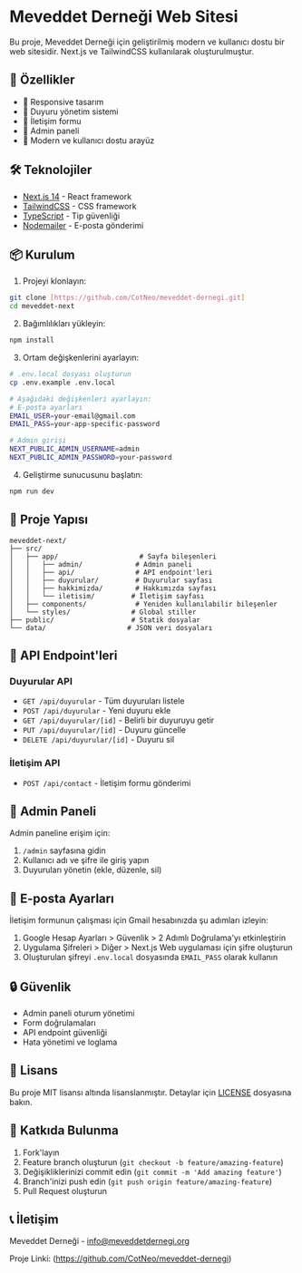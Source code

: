 # Meveddet Derneği Web Sitesi

Bu proje, Meveddet Derneği için geliştirilmiş modern ve kullanıcı dostu bir web sitesidir. Next.js ve TailwindCSS kullanılarak oluşturulmuştur.

## 🚀 Özellikler

- 📱 Responsive tasarım
- 📢 Duyuru yönetim sistemi
- 📧 İletişim formu
- 🔐 Admin paneli
- 🎨 Modern ve kullanıcı dostu arayüz

## 🛠️ Teknolojiler

- [Next.js 14](https://nextjs.org/) - React framework
- [TailwindCSS](https://tailwindcss.com/) - CSS framework
- [TypeScript](https://www.typescriptlang.org/) - Tip güvenliği
- [Nodemailer](https://nodemailer.com/) - E-posta gönderimi

## 📦 Kurulum

1. Projeyi klonlayın:
```bash
git clone [https://github.com/CotNeo/meveddet-dernegi.git]
cd meveddet-next
```

2. Bağımlılıkları yükleyin:
```bash
npm install
```

3. Ortam değişkenlerini ayarlayın:
```bash
# .env.local dosyası oluşturun
cp .env.example .env.local

# Aşağıdaki değişkenleri ayarlayın:
# E-posta ayarları
EMAIL_USER=your-email@gmail.com
EMAIL_PASS=your-app-specific-password

# Admin girişi
NEXT_PUBLIC_ADMIN_USERNAME=admin
NEXT_PUBLIC_ADMIN_PASSWORD=your-password
```

4. Geliştirme sunucusunu başlatın:
```bash
npm run dev
```

## 📁 Proje Yapısı

```
meveddet-next/
├── src/
│   ├── app/                    # Sayfa bileşenleri
│   │   ├── admin/             # Admin paneli
│   │   ├── api/               # API endpoint'leri
│   │   ├── duyurular/         # Duyurular sayfası
│   │   ├── hakkimizda/        # Hakkımızda sayfası
│   │   └── iletisim/         # İletişim sayfası
│   ├── components/            # Yeniden kullanılabilir bileşenler
│   └── styles/               # Global stiller
├── public/                   # Statik dosyalar
└── data/                    # JSON veri dosyaları
```

## 🔧 API Endpoint'leri

### Duyurular API

- ```GET /api/duyurular``` - Tüm duyuruları listele
- ```POST /api/duyurular``` - Yeni duyuru ekle
- ```GET /api/duyurular/[id]``` - Belirli bir duyuruyu getir
- ```PUT /api/duyurular/[id]``` - Duyuru güncelle
- ```DELETE /api/duyurular/[id]``` - Duyuru sil

### İletişim API

- ```POST /api/contact``` - İletişim formu gönderimi

## 👥 Admin Paneli

Admin paneline erişim için:
1. ```/admin``` sayfasına gidin
2. Kullanıcı adı ve şifre ile giriş yapın
3. Duyuruları yönetin (ekle, düzenle, sil)

## 📧 E-posta Ayarları

İletişim formunun çalışması için Gmail hesabınızda şu adımları izleyin:
1. Google Hesap Ayarları > Güvenlik > 2 Adımlı Doğrulama'yı etkinleştirin
2. Uygulama Şifreleri > Diğer > Next.js Web uygulaması için şifre oluşturun
3. Oluşturulan şifreyi ```.env.local``` dosyasında ```EMAIL_PASS``` olarak kullanın

## 🔒 Güvenlik

- Admin paneli oturum yönetimi
- Form doğrulamaları
- API endpoint güvenliği
- Hata yönetimi ve loglama

## 📝 Lisans

Bu proje MIT lisansı altında lisanslanmıştır. Detaylar için [LICENSE](LICENSE) dosyasına bakın.

## 🤝 Katkıda Bulunma

1. Fork'layın
2. Feature branch oluşturun (`git checkout -b feature/amazing-feature`)
3. Değişikliklerinizi commit edin (`git commit -m 'Add amazing feature'`)
4. Branch'inizi push edin (`git push origin feature/amazing-feature`)
5. Pull Request oluşturun

## 📞 İletişim

Meveddet Derneği - [info@meveddetdernegi.org](mailto:info@meveddetdernegi.org)

Proje Linki: (https://github.com/CotNeo/meveddet-dernegi)
